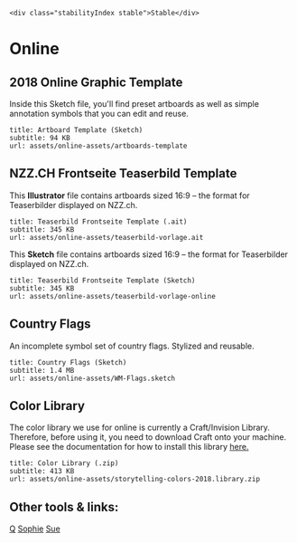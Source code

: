 ```html|span-1,no-source,plain
<div class="stabilityIndex stable">Stable</div>
```


# Online
## 2018 Online Graphic Template
Inside this Sketch file, you'll find preset artboards as well as simple annotation symbols that you can edit and reuse.
```download
title: Artboard Template (Sketch)
subtitle: 94 KB
url: assets/online-assets/artboards-template
```

## NZZ.CH Frontseite Teaserbild Template
This **Illustrator** file contains artboards sized 16:9 – the format for Teaserbilder displayed on NZZ.ch.
```download
title: Teaserbild Frontseite Template (.ait)
subtitle: 345 KB
url: assets/online-assets/teaserbild-vorlage.ait
```
This **Sketch** file contains artboards sized 16:9 – the format for Teaserbilder displayed on NZZ.ch.
```download
title: Teaserbild Frontseite Template (Sketch)
subtitle: 345 KB
url: assets/online-assets/teaserbild-vorlage-online
```

## Country Flags
An incomplete symbol set of country flags. Stylized and reusable.
```download
title: Country Flags (Sketch)
subtitle: 1.4 MB
url: assets/online-assets/WM-Flags.sketch
```

## Color Library
The color library we use for online is currently a Craft/Invision Library. Therefore, before using it, you need to download Craft onto your machine. Please see the documentation for how to install this library [here.](https://3.basecamp.com/3500782/buckets/1333489/documents/956594735)
```download
title: Color Library (.zip)
subtitle: 413 KB
url: assets/online-assets/storytelling-colors-2018.library.zip
```

## Other tools & links:
[Q](https://q.st.nzz.ch/login)
[Sophie](https://storytelling.nzz.ch/tools/sophie-styleguide/)
[Sue](https://sue.st.nzz.ch/)
